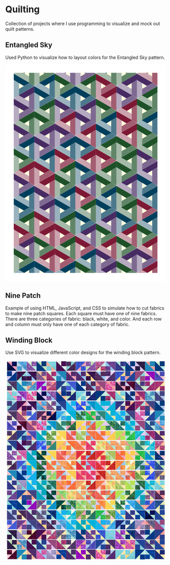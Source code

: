 # Quilting

Collection of projects where I use programming to visualize and mock out quilt patterns.

## Entangled Sky

Used Python to visualize how to layout colors for the Entangled Sky pattern.

![Entangled sky quilt](entangled_sky/big_random.png)

## Nine Patch

Example of using HTML, JavaScript, and CSS to simulate how to cut fabrics to make nine patch squares. Each square must have one of nine fabrics. There are three categories of fabric: black, white, and color. And each row and column must only have one of each category of fabric.

## Winding Block

Use SVG to visualize different color designs for the winding block pattern.

![Entangled sky quilt](winding_block/circle_colors.png)
